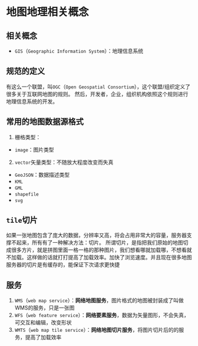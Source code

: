 # 地图地理相关概念

## 相关概念
- `GIS`（`Geographic Information System`）：地理信息系统

## 规范的定义
有这么一个联盟，叫`OGC`（`Open Geospatial Consortium`），这个联盟/组织定义了很多关于互联网地图的规则。
然后，开发者，企业，组织机构依照这个规则进行地理信息系统的开发。

## 常用的地图数据源格式
1. 栅格类型：
  - `image`：图片类型

2. `vector`矢量类型：不随放大程度改变而失真
  - `GeoJSON`：数据描述类型
  - `KML`
  - `GML`
  - `shapefile`
  - `svg`

## `tile`切片
如果一张地图包含了庞大的数据，分辨率又高，将会占用非常大的容量，服务器支撑不起来，所有有了一种解决方法：切片。
所谓切片，是指把我们原始的地图切成很多方片，就是拼图里面一格一格的那种图片，我们想看哪就加载哪，不想看就不加载。这样做的话就打打提高了加载效率。加快了浏览速度。并且现在很多地图服务器的切片是有缓存的，能保证下次请求更快捷

## 服务
1. `WMS`（`web map service`）：**网络地图服务**，图片格式的地图被封装成了叫做WMS的服务，只是一张图
2. `WFS`（`web feature service`）：**网络要素服务**，数据为矢量图形，不会失真，可交互和编辑，改变形状
3. `WMTS`（`web map tile service`）：**网络地图切片服务**，将图片切片后的的服务，提高了加载效率
